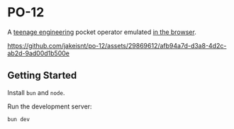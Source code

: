 # PO-12

A [teenage engineering](https://teenage.engineering/) pocket operator emulated [in the browser](https://po-12.jake.kitchen).

https://github.com/jakeisnt/po-12/assets/29869612/afb94a7d-d3a8-4d2c-ab2d-9ad00d1b500e

## Getting Started

Install `bun` and `node`.

Run the development server:

```bash
bun dev
```
